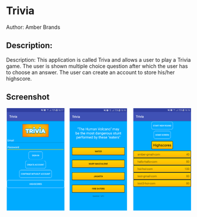 # Trivia
Author: Amber Brands

## Description:
Description: This application is called Triva and allows a user to play a Trivia game. The user is shown multiple choice question after which the user has to choose an answer. The user can create an account to store his/her highscore.

## Screenshot
![ScreenShot](https://github.com/ABra1993/Trivia/blob/master/doc/screenshot.png)
